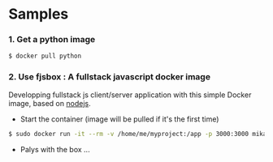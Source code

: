 # Samples

### 1. Get a python image 

```bash
$ docker pull python
```

<script type="text/javascript" src="https://asciinema.org/a/20354.js" id="asciicast-20354" async></script>


### 2. Use fjsbox : A fullstack javascript docker image

Developping fullstack js client/server application with this simple Docker image, based on [nodejs](https://registry.hub.docker.com/_/node/). 
* Start the container (image will be pulled if it's the first time)

```bash
$ sudo docker run -it --rm -v /home/me/myproject:/app -p 3000:3000 mikamboo/devbox
``` 

* Palys with the box ...

